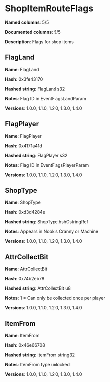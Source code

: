 # ShopItemRouteFlags
**Named columns**: 5/5

**Documented columns**: 5/5

**Description**: Flags for shop items
## FlagLand

**Name**: FlagLand

**Hash**: 0x3fe43170

**Hashed string**: FlagLand s32

**Notes**: Flag ID in EventFlagsLandParam

**Versions**: 1.0.0, 1.1.0, 1.2.0, 1.3.0, 1.4.0

## FlagPlayer

**Name**: FlagPlayer

**Hash**: 0x4171a41d

**Hashed string**: FlagPlayer s32

**Notes**: Flag ID in EventFlagsPlayerParam

**Versions**: 1.0.0, 1.1.0, 1.2.0, 1.3.0, 1.4.0

## ShopType

**Name**: ShopType

**Hash**: 0xd3d4284e

**Hashed string**: ShopType.hshCstringRef

**Notes**: Appears in Nook's Cranny or Machine

**Versions**: 1.0.0, 1.1.0, 1.2.0, 1.3.0, 1.4.0

## AttrCollectBit

**Name**: AttrCollectBit

**Hash**: 0x74b2eb78

**Hashed string**: AttrCollectBit u8

**Notes**: 1 = Can only be collected once per player

**Versions**: 1.0.0, 1.1.0, 1.2.0, 1.3.0, 1.4.0

## ItemFrom

**Name**: ItemFrom

**Hash**: 0x46e66708

**Hashed string**: ItemFrom string32

**Notes**: ItemFrom type unlocked

**Versions**: 1.0.0, 1.1.0, 1.2.0, 1.3.0, 1.4.0

